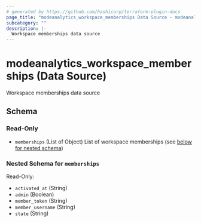 ```yaml
---
# generated by https://github.com/hashicorp/terraform-plugin-docs
page_title: "modeanalytics_workspace_memberships Data Source - modeanalytics"
subcategory: ""
description: |-
  Workspace memberships data source
---
```


# modeanalytics_workspace_memberships (Data Source)

Workspace memberships data source



<!-- schema generated by tfplugindocs -->
## Schema

### Read-Only

- `memberships` (List of Object) List of workspace memberships (see [below for nested schema](#nestedatt--memberships))

<a id="nestedatt--memberships"></a>
### Nested Schema for `memberships`

Read-Only:

- `activated_at` (String)
- `admin` (Boolean)
- `member_token` (String)
- `member_username` (String)
- `state` (String)
